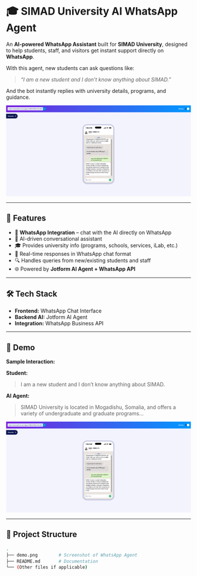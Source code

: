 # 🎓 SIMAD University AI WhatsApp Agent  

An **AI-powered WhatsApp Assistant** built for **SIMAD University**, designed to help students, staff, and visitors get instant support directly on **WhatsApp**.  

With this agent, new students can ask questions like:  

> *“I am a new student and I don’t know anything about SIMAD.”*  

And the bot instantly replies with university details, programs, and guidance.  

![Demo Screenshot](demo.png)

---

## 🚀 Features  
- 📲 **WhatsApp Integration** – chat with the AI directly on WhatsApp  
- 🤖 AI-driven conversational assistant  
- 🎓 Provides university info (programs, schools, services, iLab, etc.)  
- 💬 Real-time responses in WhatsApp chat format  
- 🔍 Handles queries from new/existing students and staff  
- 🌐 Powered by **Jotform AI Agent + WhatsApp API**  

---

## 🛠️ Tech Stack  
- **Frontend:** WhatsApp Chat Interface  
- **Backend AI:** Jotform AI Agent  
- **Integration:** WhatsApp Business API  

---

## 📸 Demo  
**Sample Interaction:**  

**Student:**  
> I am a new student and I don’t know anything about SIMAD.  

**AI Agent:**  
> SIMAD University is located in Mogadishu, Somalia, and offers a variety of undergraduate and graduate programs…  

![WhatsApp Demo](demo.PNG)

---

## 📂 Project Structure  
```bash
.
├── demo.png        # Screenshot of WhatsApp Agent
├── README.md       # Documentation
└── (Other files if applicable)
